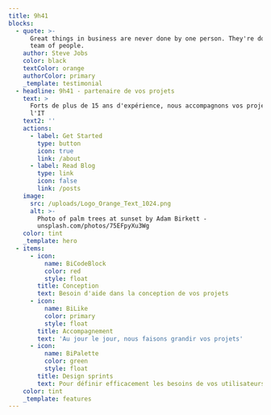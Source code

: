 ```yaml
---
title: 9h41
blocks:
  - quote: >-
      Great things in business are never done by one person. They're done by a
      team of people.
    author: Steve Jobs
    color: black
    textColor: orange
    authorColor: primary
    _template: testimonial
  - headline: 9h41 - partenaire de vos projets
    text: >
      Forts de plus de 15 ans d'expérience, nous accompagnons vos projets dans
      l'IT
    text2: ''
    actions:
      - label: Get Started
        type: button
        icon: true
        link: /about
      - label: Read Blog
        type: link
        icon: false
        link: /posts
    image:
      src: /uploads/Logo_Orange_Text_1024.png
      alt: >-
        Photo of palm trees at sunset by Adam Birkett -
        unsplash.com/photos/75EFpyXu3Wg
    color: tint
    _template: hero
  - items:
      - icon:
          name: BiCodeBlock
          color: red
          style: float
        title: Conception
        text: Besoin d'aide dans la conception de vos projets
      - icon:
          name: BiLike
          color: primary
          style: float
        title: Accompagnement
        text: 'Au jour le jour, nous faisons grandir vos projets'
      - icon:
          name: BiPalette
          color: green
          style: float
        title: Design sprints
        text: Pour définir efficacement les besoins de vos utilisateurs
    color: tint
    _template: features
---
```


